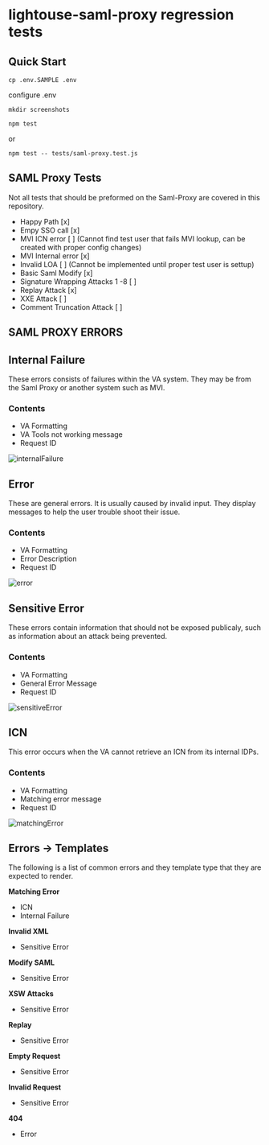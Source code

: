 # lightouse-saml-proxy regression tests

## Quick Start

`cp .env.SAMPLE .env`

configure .env

`mkdir screenshots`

`npm test`

or

`npm test -- tests/saml-proxy.test.js`


## SAML Proxy Tests

Not all tests that should be preformed on the Saml-Proxy are covered in this repository. 

- Happy Path [x]
- Empy SSO call [x]
- MVI ICN error [ ] (Cannot find test user that fails MVI lookup, can be created with proper config changes)
- MVI Internal error [x]
- Invalid LOA [ ] (Cannot be implemented until proper test user is settup)
- Basic Saml Modify [x]
- Signature Wrapping Attacks 1 -8 [ ]
- Replay Attack [x]
- XXE Attack [ ]
- Comment Truncation Attack [ ]

## SAML PROXY ERRORS

## Internal Failure

These errors consists of failures within the VA system. They may be from the Saml Proxy or another system such as MVI.

### Contents

- VA Formatting
- VA Tools not working message
- Request ID
 
![internalFailure](https://user-images.githubusercontent.com/65039481/104048570-aa607f00-51a0-11eb-979c-66c769532b2a.png)

## Error

These are general errors. It is usually caused by invalid input. They display messages to help the user trouble shoot their issue.

### Contents

- VA Formatting
- Error Description
- Request ID

![error](https://user-images.githubusercontent.com/65039481/103314520-9e2a3400-49e0-11eb-992d-836d3339b4a4.png)


## Sensitive Error

These errors contain information that should not be exposed publicaly, such as information about an attack being prevented.

### Contents

- VA Formatting
- General Error Message
- Request ID

![sensitiveError](https://user-images.githubusercontent.com/65039481/104048640-ce23c500-51a0-11eb-931f-0e098e7cbc76.png)

## ICN

This error occurs when the VA cannot retrieve an ICN from its internal IDPs.

### Contents

- VA Formatting
- Matching error message
- Request ID

![matchingError](https://user-images.githubusercontent.com/65039481/103314553-b306c780-49e0-11eb-81f3-c4638b114aa2.png)

## Errors -> Templates

The following is a list of common errors and they template type that they are expected to render.

**Matching Error**

- ICN
- Internal Failure

**Invalid XML**

- Sensitive Error

**Modify SAML**

- Sensitive Error

**XSW Attacks**

- Sensitive Error

**Replay**

- Sensitive Error

**Empty Request**

- Sensitive Error

**Invalid Request**

- Sensitive Error

**404**

- Error
